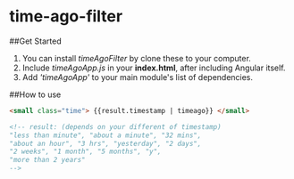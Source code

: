 time-ago-filter
===============

##Get Started

1. You can install *timeAgoFilter* by clone these to your computer.
2. Include *timeAgoApp.js* in your **index.html**, after including Angular itself.
3. Add *'timeAgoApp'* to your main module's list of dependencies.

##How to use

```html
<small class="time"> {{result.timestamp | timeago}} </small>

<!-- result: (depends on your different of timestamp)
"less than minute", "about a minute", "32 mins",
"about an hour", "3 hrs", "yesterday", "2 days",
"2 weeks", "1 month", "5 months", "y",
"more than 2 years"
-->
```
